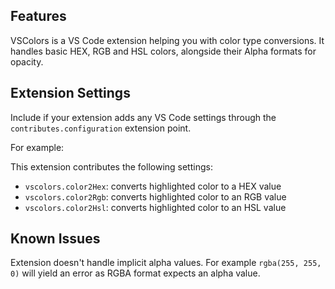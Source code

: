 ## Features

VSColors is a VS Code extension helping you with color type conversions. It handles basic HEX, RGB and HSL colors, alongside their Alpha formats for opacity.

## Extension Settings

Include if your extension adds any VS Code settings through the `contributes.configuration` extension point.

For example:

This extension contributes the following settings:

- `vscolors.color2Hex`: converts highlighted color to a HEX value
- `vscolors.color2Rgb`: converts highlighted color to an RGB value
- `vscolors.color2Hsl`: converts highlighted color to an HSL value

## Known Issues

Extension doesn't handle implicit alpha values.
For example `rgba(255, 255, 0)` will yield an error as RGBA format expects an alpha value.
